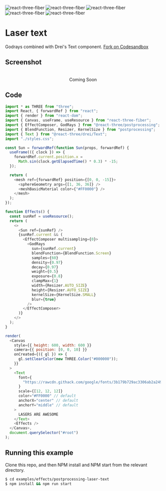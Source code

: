 ![react-three-fiber](https://img.shields.io/badge/dynamic/json?url=https://raw.githubusercontent.com/onion2k/r3f-by-example/develop/examples/effects/postprocessing-laser-text/package.json&label=react-three-fiber&query=$.dependencies['react-three-fiber']&color=green) ![react-three-fiber](https://img.shields.io/badge/dynamic/json?url=https://raw.githubusercontent.com/onion2k/r3f-by-example/develop/examples/effects/postprocessing-laser-text/package.json&label=three&query=$.dependencies['three']&color=green) ![react-three-fiber](https://img.shields.io/badge/dynamic/json?url=https://raw.githubusercontent.com/onion2k/r3f-by-example/develop/examples/effects/postprocessing-laser-text/package.json&label=@react-three/drei&query=$.dependencies['@react-three/drei']&color=green) ![react-three-fiber](https://img.shields.io/badge/dynamic/json?url=https://raw.githubusercontent.com/onion2k/r3f-by-example/develop/examples/effects/postprocessing-laser-text/package.json&label=@react-three/postprocessing&query=$.dependencies['@react-three/postprocessing']&color=green) ![react-three-fiber](https://img.shields.io/badge/dynamic/json?url=https://raw.githubusercontent.com/onion2k/r3f-by-example/develop/examples/effects/postprocessing-laser-text/package.json&label=postprocessing&query=$.dependencies['postprocessing']&color=green)

# Laser text

Godrays combined with Drei's Text component. [Fork on Codesandbox](https://githubbox.com/onion2k/r3f-by-example/tree/develop/examples/effects/postprocessing-laser-text)

## Screenshot
<div align="center">
  <br>
    Coming Soon
  <br>
</div>

## Code
```js
import * as THREE from "three";
import React, { forwardRef } from "react";
import { render } from "react-dom";
import { Canvas, useFrame, useResource } from "react-three-fiber";
import { EffectComposer, GodRays } from "@react-three/postprocessing";
import { BlendFunction, Resizer, KernelSize } from "postprocessing";
import { Text } from "@react-three/drei/Text";
import "./styles.css";

const Sun = forwardRef(function Sun(props, forwardRef) {
  useFrame(({ clock }) => {
    forwardRef.current.position.x =
      Math.sin(clock.getElapsedTime() * 0.3) * -15;
  });

  return (
    <mesh ref={forwardRef} position={[0, 0, -15]}>
      <sphereGeometry args={[1, 36, 36]} />
      <meshBasicMaterial color={"#FF0000"} />
    </mesh>
  );
});

function Effects() {
  const sunRef = useResource();
  return (
    <>
      <Sun ref={sunRef} />
      {sunRef.current && (
        <EffectComposer multisampling={0}>
          <GodRays
            sun={sunRef.current}
            blendFunction={BlendFunction.Screen}
            samples={60}
            density={0.97}
            decay={0.97}
            weight={0.5}
            exposure={0.8}
            clampMax={1}
            width={Resizer.AUTO_SIZE}
            height={Resizer.AUTO_SIZE}
            kernelSize={KernelSize.SMALL}
            blur={true}
          />
        </EffectComposer>
      )}
    </>
  );
}

render(
  <Canvas
    style={{ height: 600, width: 600 }}
    camera={{ position: [0, 0, 10] }}
    onCreated={({ gl }) => {
      gl.setClearColor(new THREE.Color("#000000"));
    }}
  >
    <Text
      font={
        "https://rawcdn.githack.com/google/fonts/3b179b729ac3306ab2a249d848d94ff08b90a0af/apache/robotoslab/static/RobotoSlab-Black.ttf"
      }
      scale={[12, 12, 12]}
      color="#FF0000" // default
      anchorX="center" // default
      anchorY="middle" // default
    >
      LASERS ARE AWESOME
    </Text>
    <Effects />
  </Canvas>,
  document.querySelector("#root")
);

```

## Running this example

Clone this repo, and then NPM install and NPM start from the relevant directory.

```bash
$ cd examples/effects/postprocessing-laser-text
$ npm install && npm run start
```